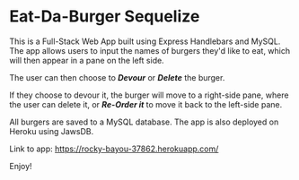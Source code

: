 # Eat-Da-Burger Sequelize

This is a Full-Stack Web App built using Express Handlebars and MySQL.  The app allows users to input the names of burgers they'd like to eat, which will then appear in a pane on the left side.  

The user can then choose to **_Devour_** or **_Delete_** the burger.  

If they choose to devour it, the burger will move to a right-side pane, where the user can delete it, or **_Re-Order it_** to move it back to the left-side pane.

All burgers are saved to a MySQL database.  The app is also deployed on Heroku using JawsDB.

Link to app: https://rocky-bayou-37862.herokuapp.com/

Enjoy!
